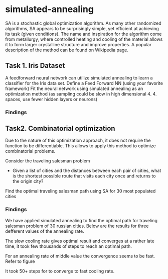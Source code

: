 # simulated-annealing

SA is a stochastic global optimization algorithm. As many other randomized algorithms, SA appears to be surprisingly simple, yet efficient at achieving its task (given conditions). The name and inspiration for the algorithm come from metallurgy, where controlled heating and cooling of the material allows it to form larger crystalline structure and improve properties. A popular description of the method can be found on Wikipedia page.

## Task 1. Iris Dataset
A feedforward neural network can utilize simulated annealing to learn a classifier for the Iris data set.
Define a Feed Forward NN (using your favorite framework)
Fit the neural network using simulated annealing as an optimization method (as sampling could be slow in high dimensional 4. 4. spaces, use fewer hidden layers or neurons)

### Findings

## Task2. Combinatorial optimization
Due to the nature of this optimization approach, it does not require the function to be differentiable. This allows to apply this method to optimize combinatorial problems.

Consider the traveling salesman problem
 * Given a list of cities and the distances between each pair of cities, what is the shortest possible route that visits each city once and returns to the origin city?

Find the optimal traveling salesman path using SA for 30 most populated cities

### Findings

We have applied simulated annealing to find the optimal path for traveling salesman problem of 30 russian cities. Below are the results for three defferent values of the annealing rate.

The slow cooling rate gives optimal result and converges at a rather late time, it took few thousands of steps to reach an optimal path.

For an annealing rate of middle value the convergence seems to be fast. Refer to figure

It took 50+ steps for to converge to fast cooling rate.
